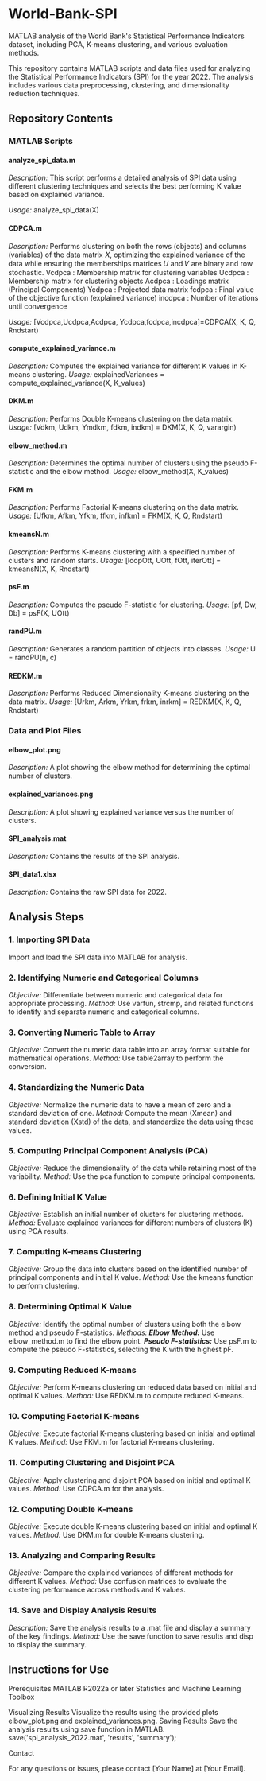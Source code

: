 # World-Bank-SPI
MATLAB analysis of the World Bank's Statistical Performance Indicators dataset, including PCA, K-means clustering, and various evaluation methods.

This repository contains MATLAB scripts and data files used for analyzing the Statistical Performance Indicators (SPI) for the year 2022. The analysis includes various data preprocessing, clustering, and dimensionality reduction techniques.

## Repository Contents

### MATLAB Scripts

#### analyze_spi_data.m

_Description:_ This script performs a detailed analysis of SPI data using different clustering techniques and selects the best performing K value based on explained variance.

_Usage:_ analyze_spi_data(X)

#### CDPCA.m

_Description:_ Performs clustering on both the rows (objects) and columns (variables) of the data matrix 𝑋, optimizing the explained variance of the data while ensuring the memberships matrices 𝑈 and 𝑉 are binary and row stochastic.
Vcdpca : Membership matrix for clustering variables
Ucdpca : Membership matrix for clustering objects
Acdpca : Loadings matrix (Principal Components)
Ycdpca : Projected data matrix
fcdpca : Final value of the objective function (explained variance)
incdpca : Number of iterations until convergence

_Usage:_ [Vcdpca,Ucdpca,Acdpca, Ycdpca,fcdpca,incdpca]=CDPCA(X, K, Q, Rndstart)

#### compute_explained_variance.m
_Description:_ Computes the explained variance for different K values in K-means clustering.
_Usage:_ explainedVariances = compute_explained_variance(X, K_values)

#### DKM.m
_Description:_ Performs Double K-means clustering on the data matrix.
_Usage:_ [Vdkm, Udkm, Ymdkm, fdkm, indkm] = DKM(X, K, Q, varargin)

#### elbow_method.m
_Description:_ Determines the optimal number of clusters using the pseudo F-statistic and the elbow method.
_Usage:_ elbow_method(X, K_values)

#### FKM.m
_Description:_ Performs Factorial K-means clustering on the data matrix.
_Usage:_ [Ufkm, Afkm, Yfkm, ffkm, infkm] = FKM(X, K, Q, Rndstart)

#### kmeansN.m
_Description:_ Performs K-means clustering with a specified number of clusters and random starts.
_Usage:_ [loopOtt, UOtt, fOtt, iterOtt] = kmeansN(X, K, Rndstart)

#### psF.m
_Description:_ Computes the pseudo F-statistic for clustering.
_Usage:_ [pf, Dw, Db] = psF(X, UOtt)

#### randPU.m
_Description:_ Generates a random partition of objects into classes.
_Usage:_ U = randPU(n, c)

#### REDKM.m
_Description:_ Performs Reduced Dimensionality K-means clustering on the data matrix.
_Usage:_ [Urkm, Arkm, Yrkm, frkm, inrkm] = REDKM(X, K, Q, Rndstart)


### Data and Plot Files

#### elbow_plot.png
_Description:_ A plot showing the elbow method for determining the optimal number of clusters.

#### explained_variances.png
_Description:_ A plot showing explained variance versus the number of clusters.

#### SPI_analysis.mat
_Description:_ Contains the results of the SPI analysis.

#### SPI_data1.xlsx
_Description:_ Contains the raw SPI data for 2022.


## Analysis Steps

### 1. Importing SPI Data
Import and load the SPI data into MATLAB for analysis.
### 2. Identifying Numeric and Categorical Columns
_Objective:_ Differentiate between numeric and categorical data for appropriate processing.
_Method:_ Use varfun, strcmp, and related functions to identify and separate numeric and categorical columns.
### 3. Converting Numeric Table to Array
_Objective:_ Convert the numeric data table into an array format suitable for mathematical operations.
_Method:_ Use table2array to perform the conversion.
### 4. Standardizing the Numeric Data
_Objective:_ Normalize the numeric data to have a mean of zero and a standard deviation of one.
_Method:_ Compute the mean (Xmean) and standard deviation (Xstd) of the data, and standardize the data using these values.
### 5. Computing Principal Component Analysis (PCA)
_Objective:_ Reduce the dimensionality of the data while retaining most of the variability.
_Method:_ Use the pca function to compute principal components.
### 6. Defining Initial K Value
_Objective:_ Establish an initial number of clusters for clustering methods.
_Method:_ Evaluate explained variances for different numbers of clusters (K) using PCA results.
### 7. Computing K-means Clustering
_Objective:_ Group the data into clusters based on the identified number of principal components and initial K value.
_Method:_ Use the kmeans function to perform clustering.
### 8. Determining Optimal K Value
_Objective:_ Identify the optimal number of clusters using both the elbow method and pseudo F-statistics.
_Methods:_
___Elbow Method:___ Use elbow_method.m to find the elbow point.
___Pseudo F-statistics:___ Use psF.m to compute the pseudo F-statistics, selecting the K with the highest pF.
### 9. Computing Reduced K-means
_Objective:_ Perform K-means clustering on reduced data based on initial and optimal K values.
_Method:_ Use REDKM.m to compute reduced K-means.
### 10. Computing Factorial K-means
_Objective:_ Execute factorial K-means clustering based on initial and optimal K values.
_Method:_ Use FKM.m for factorial K-means clustering.
### 11. Computing Clustering and Disjoint PCA
_Objective:_ Apply clustering and disjoint PCA based on initial and optimal K values.
_Method:_ Use CDPCA.m for the analysis.
### 12. Computing Double K-means
_Objective:_ Execute double K-means clustering based on initial and optimal K values.
_Method:_ Use DKM.m for double K-means clustering.
### 13. Analyzing and Comparing Results
_Objective:_ Compare the explained variances of different methods for different K values.
_Method:_ Use confusion matrices to evaluate the clustering performance across methods and K values.
### 14. Save and Display Analysis Results
_Description:_ Save the analysis results to a .mat file and display a summary of the key findings.
_Method:_ Use the save function to save results and disp to display the summary.

## Instructions for Use

Prerequisites
MATLAB R2022a or later
Statistics and Machine Learning Toolbox



Visualizing Results
Visualize the results using the provided plots elbow_plot.png and explained_variances.png.
Saving Results
Save the analysis results using save function in MATLAB.
save('spi_analysis_2022.mat', 'results', 'summary');


Contact

For any questions or issues, please contact [Your Name] at [Your Email].
